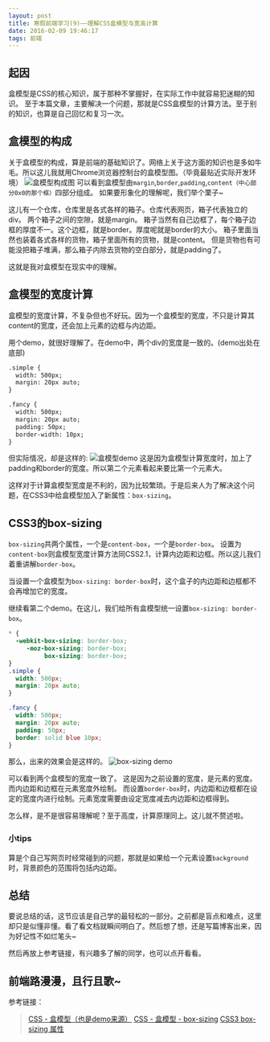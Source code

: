 ```yaml
---
layout: post
title: 寒假前端学习(9)——理解CSS盒模型与宽高计算
date: 2016-02-09 19:46:17
tags: 前端
---
```

## 起因
盒模型是CSS的核心知识，属于那种不掌握好，在实际工作中就容易犯迷糊的知识。
至于本篇文章，主要解决一个问题，那就是CSS盒模型的计算方法。至于别的知识，也算是自己回忆和复习一次。
## 盒模型的构成
关于盒模型的构成，算是前端的基础知识了。网络上关于这方面的知识也是多如牛毛。所以这儿我就用Chrome浏览器控制台的盒模型图。（毕竟最贴近实际开发环境）
![盒模型构成图](http://7xoxxe.com1.z0.glb.clouddn.com/2017-09-09-050116.png)
可以看到盒模型由`margin`,`border`,`padding`,`content（中心部分0x0的那个框）`四部分组成。
如果要形象化的理解呢，我们举个栗子~

这儿有一个仓库，仓库里是各式各样的箱子。仓库代表网页，箱子代表独立的div。
两个箱子之间的空隙，就是margin。
箱子当然有自己边框了，每个箱子边框的厚度不一。这个边框，就是border。厚度呢就是border的大小。
箱子里面当然也装着各式各样的货物，箱子里面所有的货物，就是content。
但是货物也有可能没把箱子堆满，那么箱子内除去货物的空白部分，就是padding了。

这就是我对盒模型在现实中的理解。
## 盒模型的宽度计算
盒模型的宽度计算，不复杂但也不好玩。因为一个盒模型的宽度，不只是计算其content的宽度，还会加上元素的边框与内边距。

用个demo，就很好理解了。在demo中，两个div的宽度是一致的。(demo出处在底部)
```html
.simple {
  width: 500px;
  margin: 20px auto;
}

.fancy {
  width: 500px;
  margin: 20px auto;
  padding: 50px;
  border-width: 10px;
}
```
但实际情况，却是这样的:
![盒模型demo](http://7xoxxe.com1.z0.glb.clouddn.com/2017-09-09-050117.png)
这是因为盒模型计算宽度时，加上了padding和border的宽度。所以第二个元素看起来要比第一个元素大。

这样对于计算盒模型宽度是不利的，因为比较繁琐。于是后来人为了解决这个问题，在CSS3中给盒模型加入了新属性：`box-sizing`。
## CSS3的box-sizing
`box-sizing`共两个属性，一个是`content-box`，一个是`border-box`。
设置为`content-box`则盒模型宽度计算方法同CSS2.1，计算内边距和边框。所以这儿我们着重讲解`border-box`。

当设置一个盒模型为`box-sizing: border-box`时，这个盒子的内边距和边框都不会再增加它的宽度。

继续看第二个demo。在这儿，我们给所有盒模型统一设置`box-sizing: border-box`。
```css
* {
  -webkit-box-sizing: border-box;
     -moz-box-sizing: border-box;
          box-sizing: border-box;
}
.simple {
  width: 500px;
  margin: 20px auto;
}

.fancy {
  width: 500px;
  margin: 20px auto;
  padding: 50px;
  border: solid blue 10px;
}
```
那么，出来的效果会是这样的。
![box-sizing demo](http://7xoxxe.com1.z0.glb.clouddn.com/2017-09-09-050118.png)

可以看到两个盒模型的宽度一致了。
这是因为之前设置的宽度，是元素的宽度。而内边距和边框在元素宽度外绘制。
而设置`border-box`时，内边距和边框都在设定的宽度内进行绘制。元素宽度需要由设定宽度减去内边距和边框得到。

怎么样，是不是很容易理解呢？至于高度，计算原理同上。这儿就不赘述啦。
### 小tips
算是个自己写网页时经常碰到的问题，那就是如果给一个元素设置`background`时，背景颜色的范围将包括内边距。
## 总结
要说总结的话，这节应该是自己学的最轻松的一部分。之前都是盲点和难点，这里却只是似懂非懂。看了看文档就瞬间明白了。然后想了想，还是写篇博客出来，因为好记性不如烂笔头~

然后再放上参考链接，有兴趣多了解的同学，也可以点开看看。

前端路漫漫，且行且歌~
---
参考链接：
> [CSS - 盒模型（也是demo来源）](http://zh.learnlayout.com/box-model.html)
> [CSS - 盒模型 - box-sizing](http://zh.learnlayout.com/box-sizing.html)
> [CSS3 box-sizing 属性](http://www.w3school.com.cn/cssref/pr_box-sizing.asp)